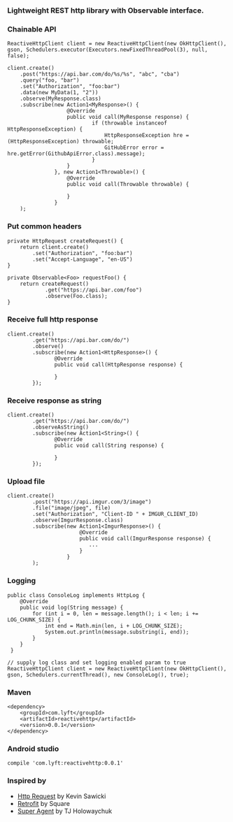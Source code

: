 ### Lightweight REST http library with Observable interface.

### Chainable API

    ReactiveHttpClient client = new ReactiveHttpClient(new OkHttpClient(), gson, Schedulers.executor(Executors.newFixedThreadPool(3), null, false);

    client.create()
        .post("https://api.bar.com/do/%s/%s", "abc", "cba")
        .query("foo, "bar")
        .set("Authorization", "foo:bar")
        .data(new MyData(1, "2"))
        .observe(MyResponse.class)
        .subscribe(new Action1<MyResponse>() {
                       @Override
                       public void call(MyResponse response) {
                               if (throwable instanceof HttpResponseException) {
                                   HttpResponseException hre = (HttpResponseException) throwable;
                                   GitHubError error = hre.getError(GithubApiError.class).message);
                               }
                       }
                   }, new Action1<Throwable>() {
                       @Override
                       public void call(Throwable throwable) {

                       }
                   }
        );

### Put common headers
    private HttpRequest createRequest() {
        return client.create()
            .set("Authorization", "foo:bar")
            .set("Accept-Language", "en-US")
    }

    private Observable<Foo> requestFoo() {
        return createRequest()
                .get("https://api.bar.com/foo")
                .observe(Foo.class);
    }

### Receive full http response

    client.create()
            .get("https://api.bar.com/do/")
            .observe()
            .subscribe(new Action1<HttpResponse>() {
                   @Override
                   public void call(HttpResponse response) {

                   }
            });

### Receive response as string

    client.create()
            .get("https://api.bar.com/do/")
            .observeAsString()
            .subscribe(new Action1<String>() {
                   @Override
                   public void call(String response) {

                   }
            });


### Upload file


    client.create()
            .post("https://api.imgur.com/3/image")
            .file("image/jpeg", file)
            .set("Authorization", "Client-ID " + IMGUR_CLIENT_ID)
            .observe(ImgurResponse.class)
            .subscribe(new Action1<ImgurResponse>() {
                           @Override
                           public void call(ImgurResponse response) {
                              ...
                           }
                       }
            );

### Logging

    public class ConsoleLog implements HttpLog {
        @Override
        public void log(String message) {
            for (int i = 0, len = message.length(); i < len; i += LOG_CHUNK_SIZE) {
                int end = Math.min(len, i + LOG_CHUNK_SIZE);
                System.out.println(message.substring(i, end));
            }
        }
     }

    // supply log class and set logging enabled param to true
    ReactiveHttpClient client = new ReactiveHttpClient(new OkHttpClient(), gson, Schedulers.currentThread(), new ConsoleLog(), true);

### Maven
    <dependency>
        <groupId>com.lyft</groupId>
        <artifactId>reactivehttp</artifactId>
        <version>0.0.1</version>
    </dependency>

### Android studio

    compile 'com.lyft:reactivehttp:0.0.1'

### Inspired by

* [Http Request](https://github.com/kevinsawicki/http-request) by Kevin Sawicki
* [Retrofit](http://square.github.io/retrofit/) by Square
* [Super Agent](http://visionmedia.github.io/superagent/) by TJ Holowaychuk
